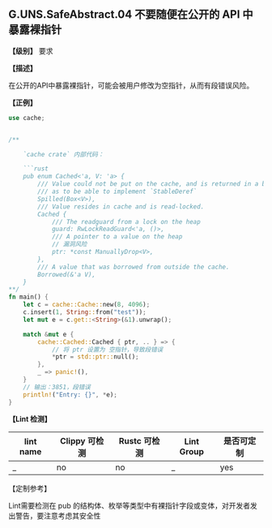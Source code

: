 ## G.UNS.SafeAbstract.04  不要随便在公开的 API 中暴露裸指针

**【级别】** 要求

**【描述】**

在公开的API中暴露裸指针，可能会被用户修改为空指针，从而有段错误风险。

**【正例】**

```rust
use cache;


/**

    `cache crate` 内部代码：

    ```rust
    pub enum Cached<'a, V: 'a> {
        /// Value could not be put on the cache, and is returned in a box
        /// as to be able to implement `StableDeref`
        Spilled(Box<V>),
        /// Value resides in cache and is read-locked.
        Cached {
            /// The readguard from a lock on the heap
            guard: RwLockReadGuard<'a, ()>,
            /// A pointer to a value on the heap
            // 漏洞风险
            ptr: *const ManuallyDrop<V>,
        },
        /// A value that was borrowed from outside the cache.
        Borrowed(&'a V),
    }
**/
fn main() {
    let c = cache::Cache::new(8, 4096);
    c.insert(1, String::from("test"));
    let mut e = c.get::<String>(&1).unwrap();

    match &mut e {
        cache::Cached::Cached { ptr, .. } => {
            // 将 ptr 设置为 空指针，导致段错误
            *ptr = std::ptr::null();
        },
        _ => panic!(),
    }
    // 输出：3851，段错误
    println!("Entry: {}", *e);
}
```

**【Lint 检测】**

| lint name | Clippy 可检测 | Rustc 可检测 | Lint Group | 是否可定制 |
| --------- | ------------- | ------------ | ---------- | ---------- |
| _         | no            | no           | _          | yes        |

【定制参考】

Lint需要检测在 pub 的结构体、枚举等类型中有裸指针字段或变体，对开发者发出警告，要注意考虑其安全性

